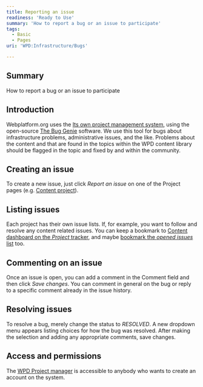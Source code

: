 ```yaml
---
title: Reporting an issue
readiness: 'Ready to Use'
summary: 'How to report a bug or an issue to participate'
tags:
  - Basic
  - Pages
uri: 'WPD:Infrastructure/Bugs'

---
```

## <span>Summary</span>

How to report a bug or an issue to participate

## <span>Introduction</span>

Webplatform.org uses the [Its own project management system](http://project.webplatform.org/), using the open-source [The Bug Genie](http://www.thebuggenie.com/) software. We use this tool for bugs about infrastructure problems, administrative issues, and the like. Problems about the content and that are found in the topics within the WPD content library should be flagged in the topic and fixed by and within the community.

## <span>Creating an issue</span>

To create a new issue, just click *Report an issue* on one of the Project pages (e.g. [Content project](http://project.webplatform.org/content)).

## <span>Listing issues</span>

Each project has their own issue lists. If, for example, you want to follow and resolve any content related issues. You can keep a bookmark to [Content dashboard on the *Project* tracker](http://project.webplatform.org/content), and maybe [bookmark the *opened issues* list](http://project.webplatform.org/content/issues/open) too.

## <span>Commenting on an issue</span>

Once an issue is open, you can add a comment in the Comment field and then click *Save changes*. You can comment in general on the bug or reply to a specific comment already in the issue history.

## <span>Resolving issues</span>

To resolve a bug, merely change the status to *RESOLVED*. A new dropdown menu appears listing choices for how the bug was resolved. After making the selection and adding any appropriate comments, save changes.

## <span>Access and permissions</span>

The [WPD Project manager](http://project.webplatform.org/) is accessible to anybody who wants to create an account on the system.

